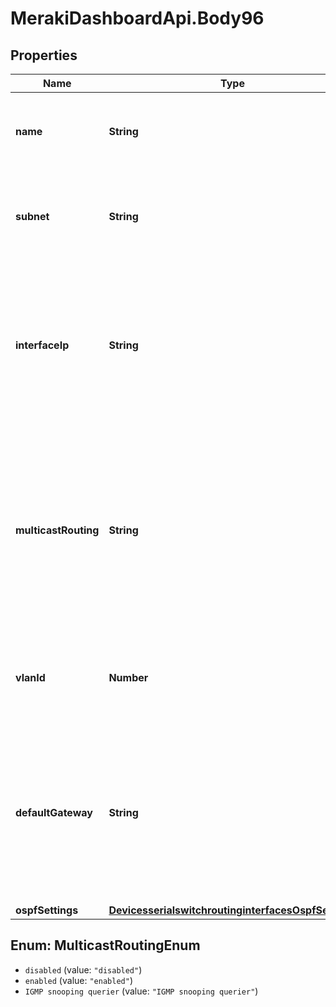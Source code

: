 # MerakiDashboardApi.Body96

## Properties
Name | Type | Description | Notes
------------ | ------------- | ------------- | -------------
**name** | **String** | A friendly name or description for the interface or VLAN. | 
**subnet** | **String** | The network that this routed interface is on, in CIDR notation (ex. 10.1.1.0/24). | 
**interfaceIp** | **String** | The IP address this switch stack will use for layer 3 routing on this VLAN or subnet. This cannot be the same as the switch&#x27;s management IP. | 
**multicastRouting** | **String** | Enable multicast support if, multicast routing between VLANs is required. Options are, &#x27;disabled&#x27;, &#x27;enabled&#x27; or &#x27;IGMP snooping querier&#x27;. Default is &#x27;disabled&#x27;. | [optional] 
**vlanId** | **Number** | The VLAN this routed interface is on. VLAN must be between 1 and 4094. | 
**defaultGateway** | **String** | The next hop for any traffic that isn&#x27;t going to a directly connected subnet or over a static route. This IP address must exist in a subnet with a routed interface. | [optional] 
**ospfSettings** | [**DevicesserialswitchroutinginterfacesOspfSettings**](DevicesserialswitchroutinginterfacesOspfSettings.md) |  | [optional] 

<a name="MulticastRoutingEnum"></a>
## Enum: MulticastRoutingEnum

* `disabled` (value: `"disabled"`)
* `enabled` (value: `"enabled"`)
* `IGMP snooping querier` (value: `"IGMP snooping querier"`)


